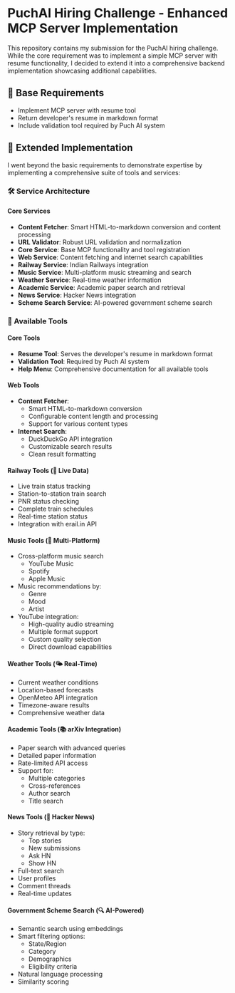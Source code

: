 # PuchAI Hiring Challenge - Enhanced MCP Server Implementation

This repository contains my submission for the PuchAI hiring challenge. While the core requirement was to implement a simple MCP server with resume functionality, I decided to extend it into a comprehensive backend implementation showcasing additional capabilities.

## 🎯 Base Requirements
- Implement MCP server with resume tool
- Return developer's resume in markdown format
- Include validation tool required by Puch AI system

## 🚀 Extended Implementation   
I went beyond the basic requirements to demonstrate expertise by implementing a comprehensive suite of tools and services:

### 🛠️ Service Architecture

#### Core Services
- **Content Fetcher**: Smart HTML-to-markdown conversion and content processing
- **URL Validator**: Robust URL validation and normalization
- **Core Service**: Base MCP functionality and tool registration
- **Web Service**: Content fetching and internet search capabilities
- **Railway Service**: Indian Railways integration
- **Music Service**: Multi-platform music streaming and search
- **Weather Service**: Real-time weather information
- **Academic Service**: Academic paper search and retrieval
- **News Service**: Hacker News integration
- **Scheme Search Service**: AI-powered government scheme search

### 🔧 Available Tools

#### Core Tools
- **Resume Tool**: Serves the developer's resume in markdown format
- **Validation Tool**: Required by Puch AI system
- **Help Menu**: Comprehensive documentation for all available tools

#### Web Tools
- **Content Fetcher**: 
  - Smart HTML-to-markdown conversion
  - Configurable content length and processing
  - Support for various content types
- **Internet Search**:
  - DuckDuckGo API integration
  - Customizable search results
  - Clean result formatting

#### Railway Tools (🔴 Live Data)
- Live train status tracking
- Station-to-station train search
- PNR status checking
- Complete train schedules
- Real-time station status
- Integration with erail.in API

#### Music Tools (🎵 Multi-Platform)
- Cross-platform music search
  - YouTube Music
  - Spotify
  - Apple Music
- Music recommendations by:
  - Genre
  - Mood
  - Artist
- YouTube integration:
  - High-quality audio streaming
  - Multiple format support
  - Custom quality selection
  - Direct download capabilities

#### Weather Tools (🌤️ Real-Time)
- Current weather conditions
- Location-based forecasts
- OpenMeteo API integration
- Timezone-aware results
- Comprehensive weather data

#### Academic Tools (📚 arXiv Integration)
- Paper search with advanced queries
- Detailed paper information
- Rate-limited API access
- Support for:
  - Multiple categories
  - Cross-references
  - Author search
  - Title search

#### News Tools (📰 Hacker News)
- Story retrieval by type:
  - Top stories
  - New submissions
  - Ask HN
  - Show HN
- Full-text search
- User profiles
- Comment threads
- Real-time updates

#### Government Scheme Search (🔍 AI-Powered)
- Semantic search using embeddings
- Smart filtering options:
  - State/Region
  - Category
  - Demographics
  - Eligibility criteria
- Natural language processing
- Similarity scoring
